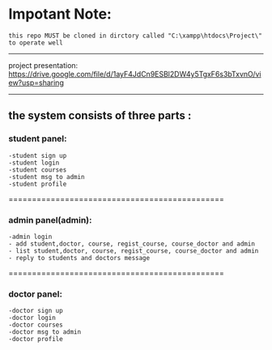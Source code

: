 # Impotant Note:
    this repo MUST be cloned in dirctory called "C:\xampp\htdocs\Project\" to operate well
---------------------------------------------
project presentation:
https://drive.google.com/file/d/1ayF4JdCn9ESBl2DW4y5TgxF6s3bTxvnO/view?usp=sharing

---------------------------------------------

the system consists of three parts :
---------------------------------------------
### student panel:
    -student sign up
    -student login
    -student courses
    -student msg to admin 
    -student profile
==============================================
### admin panel(admin):
    -admin login 
    - add student,doctor, course, regist_course, course_doctor and admin 
    - list student,doctor, course, regist_course, course_doctor and admin 
    - reply to students and doctors message

==============================================
### doctor panel:
    -doctor sign up
    -doctor login
    -doctor courses
    -doctor msg to admin 
    -doctor profile
